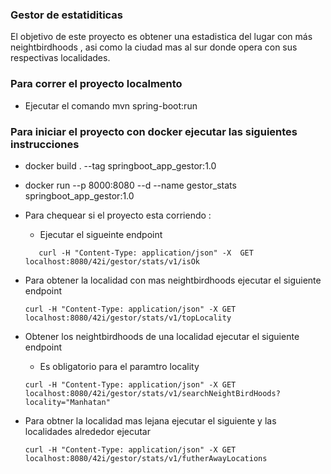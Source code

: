 ### Gestor de estatiditicas

El objetivo de este proyecto es obtener una estadistica del lugar con más neightbirdhoods , asi como 
la ciudad mas al sur donde opera con sus respectivas localidades.

### Para correr el proyecto localmento 

- Ejecutar el comando mvn spring-boot:run

### Para iniciar el proyecto con docker ejecutar las siguientes instrucciones 

- docker build . --tag springboot_app_gestor:1.0
- docker run --p 8000:8080 --d --name gestor_stats springboot_app_gestor:1.0

-   Para chequear si el proyecto esta corriendo :
    - Ejecutar el sigueinte endpoint 
    ```
       curl -H "Content-Type: application/json" -X  GET  localhost:8080/42i/gestor/stats/v1/isOk
    ```
- Para obtener la localidad con mas neightbirdhoods ejecutar el siguiente endpoint

    ```
    curl -H "Content-Type: application/json" -X GET  localhost:8080/42i/gestor/stats/v1/topLocality
    
    ```
- Obtener los neightbirdhoods de una  localidad ejecutar el siguiente endpoint
    - Es obligatorio para el paramtro locality

    ```
    curl -H "Content-Type: application/json" -X GET  localhost:8080/42i/gestor/stats/v1/searchNeightBirdHoods?locality="Manhatan"
    
    ```

- Para obtner la localidad mas lejana ejecutar el siguiente y las localidades alrededor ejecutar

    ```
    curl -H "Content-Type: application/json" -X GET  localhost:8080/42i/gestor/stats/v1/futherAwayLocations
    
    ```
